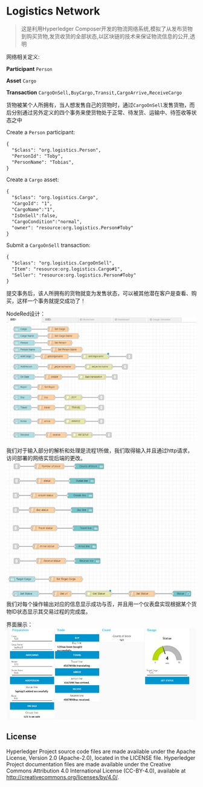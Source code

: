 # Logistics Network

> 这是利用Hyperledger Composer开发的物流网络系统,模拟了从发布货物到购买货物,发货收货的全部状态,以区块链的技术来保证物流信息的公开,透明

网络相关定义:

**Participant**
`Person`

**Asset**
`Cargo`

**Transaction**
`CargoOnSell,BuyCargo,Transit,CargoArrive,ReceiveCargo`

货物被某个人所拥有，当人想发售自己的货物时，通过`CargoOnSell`发售货物，而后分别通过另外定义的四个事务来使货物处于正常、待发货、运输中、待签收等状态之中

Create a `Person` participant:

```
{
  "$class": "org.logistics.Person",
  "PersonId": "Toby",
  "PersonName": "Tobias",
}
```

Create a `Cargo` asset:

```
{
  "$class": "org.logistics.Cargo",
  "CargoId": "1",
  "CargoName":"1",
  "IsOnSell":false,
  "CargoCondition":"normal",
  "owner": "resource:org.logistics.Person#Toby"
}
```

Submit a `CargoOnSell` transaction:

```
{
  "$class": "org.logistics.CargoOnSell",
  "Item": "resource:org.logistics.Cargo#1",
  "Seller": "resource:org.logistics.Person#Toby"
}
```

提交事务后，该人所拥有的货物就变为发售状态，可以被其他潜在客户是查看、购买，这样一个事务就提交成功了！

NodeRed设计：
![1](images/1.png)

我们对于输入部分的解析和处理是流程1所做，我们取得输入并且通过http请求，访问部署的网络实现后端的更改。
![2](images/2.jpg)
我们对每个操作输出对应的信息显示成功与否，并且用一个仪表盘实现根据某个货物ID状态显示其交易过程的完成度。

界面展示：
![3](images/3.png)


## License <a name="license"></a>
Hyperledger Project source code files are made available under the Apache License, Version 2.0 (Apache-2.0), located in the LICENSE file. Hyperledger Project documentation files are made available under the Creative Commons Attribution 4.0 International License (CC-BY-4.0), available at http://creativecommons.org/licenses/by/4.0/.
